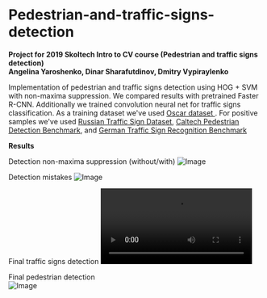 # Pedestrian-and-traffic-signs-detection
<b>Project for 2019 Skoltech Intro to CV course (Pedestrian and traffic signs detection)<br>
Angelina Yaroshenko, Dinar Sharafutdinov, Dmitry Vypiraylenko</b>

Implementation of pedestrian and traffic signs detection using HOG + SVM with non-maxima suppression. We compared results with pretrained Faster R-CNN. Additionally we trained convolution neural net for traffic signs classification. As a training dataset we've used <a href="http://oscar.skoltech.ru/"> Oscar dataset </a>. For positive samples we've used <a href="http://graphics.cs.msu.ru/ru/node/1266">Russian Traffic Sign Dataset</a>, <a href="http://www.vision.caltech.edu/Image_Datasets/CaltechPedestrians/">Caltech Pedestrian Detection Benchmark</a>, and <a href="http://benchmark.ini.rub.de/">German Traffic Sign Recognition Benchmark</a>

<b>Results</b>

Detection non-maxima suppression (without/with)
![Image](https://github.com/dinarkino/Pedestrian-and-traffic-signs-detection/blob/master/images/det-non-maxima-suppr.JPG)

Detection mistakes
![Image](https://github.com/dinarkino/Pedestrian-and-traffic-signs-detection/blob/master/images/det-mist.JPG)

Final traffic signs detection
![Image](https://github.com/dinarkino/Pedestrian-and-traffic-signs-detection/blob/master/images/sgn_gif.mp4)

Final pedestrian detection<br>
![Image](https://github.com/dinarkino/Pedestrian-and-traffic-signs-detection/blob/master/images/gif_ppl.gif)







